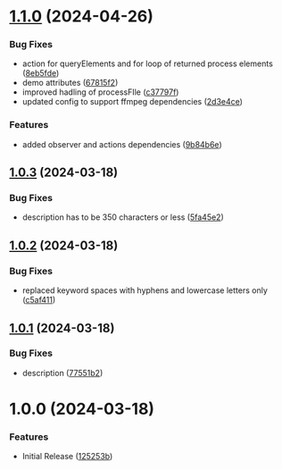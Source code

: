 # [1.1.0](https://github.com/CoCreate-app/CoCreate-ffmpeg/compare/v1.0.3...v1.1.0) (2024-04-26)


### Bug Fixes

* action for queryElements and for loop of returned process elements ([8eb5fde](https://github.com/CoCreate-app/CoCreate-ffmpeg/commit/8eb5fdeb7247d2247c96fe785d747af7eb7381d2))
* demo attributes ([67815f2](https://github.com/CoCreate-app/CoCreate-ffmpeg/commit/67815f2a441fa86ec47db98cc0a9d10a30870f8d))
* improved hadling of processFIle ([c37797f](https://github.com/CoCreate-app/CoCreate-ffmpeg/commit/c37797fb6f57f91b2b17e4271a7dbafc43ed439d))
* updated config to support ffmpeg dependencies ([2d3e4ce](https://github.com/CoCreate-app/CoCreate-ffmpeg/commit/2d3e4ce96e5a117362a1b42d2ea8b5476e70f398))


### Features

* added observer and actions dependencies ([9b84b6e](https://github.com/CoCreate-app/CoCreate-ffmpeg/commit/9b84b6ebaf1e901c63cd67f39204f8fb67f9e5d9))

## [1.0.3](https://github.com/CoCreate-app/CoCreate-ffmpeg/compare/v1.0.2...v1.0.3) (2024-03-18)


### Bug Fixes

* description has to be 350 characters or less ([5fa45e2](https://github.com/CoCreate-app/CoCreate-ffmpeg/commit/5fa45e2da72bad32ed21e5771295a620154ab344))

## [1.0.2](https://github.com/CoCreate-app/CoCreate-ffmpeg/compare/v1.0.1...v1.0.2) (2024-03-18)


### Bug Fixes

* replaced keyword spaces with hyphens and lowercase letters only ([c5af411](https://github.com/CoCreate-app/CoCreate-ffmpeg/commit/c5af411ccb9158c634f7a68fb941069287b95454))

## [1.0.1](https://github.com/CoCreate-app/CoCreate-ffmpeg/compare/v1.0.0...v1.0.1) (2024-03-18)


### Bug Fixes

* description ([77551b2](https://github.com/CoCreate-app/CoCreate-ffmpeg/commit/77551b20a940b05c212dbad549624fea17082c61))

# 1.0.0 (2024-03-18)


### Features

* Initial Release ([125253b](https://github.com/CoCreate-app/CoCreate-ffmpeg/commit/125253b5f1808b3f7ef54d68cf638b5633f253ce))

